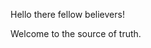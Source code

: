 Hello there fellow believers!

Welcome to the source of truth.

<!---
Dan-Lucian/Dan-Lucian is a ✨ special ✨ repository because its `README.md` (this file) appears on your GitHub profile.
You can click the Preview link to take a look at your changes.
--->
